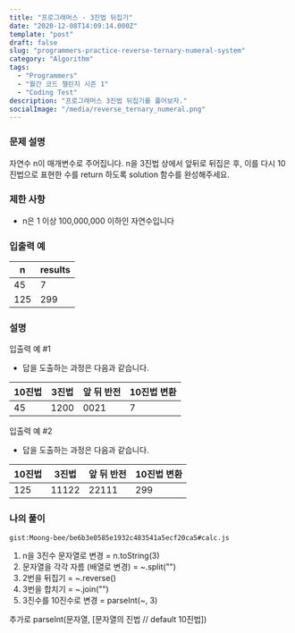 ```yaml
---
title: "프로그래머스 - 3진법 뒤집기"
date: "2020-12-08T14:09:14.000Z"
template: "post"
draft: false
slug: "programmers-practice-reverse-ternary-numeral-system"
category: "Algorithm"
tags:
  - "Programmers"
  - "월간 코드 챌린지 시즌 1"
  - "Coding Test"
description: "프로그래머스 3진법 뒤집기를 풀어보자."
socialImage: "/media/reverse_ternary_numeral.png"
---
```


### 문제 설명

자연수 n이 매개변수로 주어집니다. n을 3진법 상에서 앞뒤로 뒤집은 후, 이를 다시 10진법으로 표현한 수를 return 하도록 solution 함수를 완성해주세요.

### 제한 사항

- n은 1 이상 100,000,000 이하인 자연수입니다

### 입출력 예

|n|results|
|-|-|
|45|7|
|125|299|

### 설명

입출력 예 #1

- 답을 도출하는 과정은 다음과 같습니다.

|10진법|3진법|앞 뒤 반전|10진법 변환|
|-|-|-|-|
|45|1200|0021|7|

입출력 예 #2

- 답을 도출하는 과정은 다음과 같습니다.

|10진법|3진법|앞 뒤 반전|10진법 변환|
|-|-|-|-|
|125|11122|22111|299|

### 나의 풀이

`gist:Moong-bee/be6b3e0585e1932c483541a5ecf20ca5#calc.js`

1. n을 3진수 문자열로 변경 = n.toString(3)
2. 문자열을 각각 자름 (배열로 변경) = ~.split("")
3. 2번을 뒤집기 = ~.reverse()
4. 3번을 합치기 = ~.join("")
5. 3진수를 10진수로 변경 = parseInt(~, 3)


추가로 parseInt(문자열, [문자열의 진법 // default 10진법])